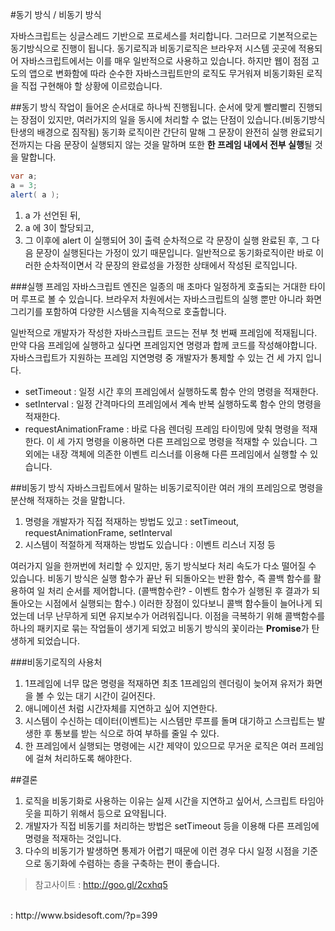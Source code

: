 #동기 방식 / 비동기 방식

자바스크립트는 싱글스레드 기반으로 프로세스를 처리합니다. 그러므로 기본적으로는 동기방식으로 진행이 됩니다.
동기로직과 비동기로직은 브라우저 시스템 곳곳에 적용되어 자바스크립트에서는 이를 매우 일반적으로 사용하고 있습니다.
하지만 웹이 점점 고도의 앱으로 변화함에 따라 순수한 자바스크립트만의 로직도 무거워져 비동기화된 로직을 직접 구현해야 할 상황에 이르렀습니다.

##동기 방식
작업이 들어온 순서대로 하나씩 진행됩니다. 순서에 맞게 빨리빨리 진행되는 장점이 있지만, 여러가지의 일을 동시에 처리할 수 없는 단점이 있습니다.(비동기방식 탄생의 배경으로 짐작됨)
동기화 로직이란 간단히 말해 그 문장이 완전히 실행 완료되기 전까지는 다음 문장이 실행되지 않는 것을 말하며 또한 **한 프레임 내에서 전부 실행**될 것을 말합니다.

```java
var a;
a = 3;
alert( a );
```
1. a 가 선언된 뒤,
2. a 에 3이 할당되고,
3. 그 이후에 alert 이 실행되어 3이 출력
순차적으로 각 문장이 실행 완료된 후, 그 다음 문장이 실행된다는 가정이 있기 때문입니다.
일반적으로 동기화로직이란 바로 이러한 순차적이면서 각 문장의 완료성을 가정한 상태에서 작성된 로직입니다.

###실행 프레임
자바스크립트 엔진은 일종의 매 초마다 일정하게 호출되는 거대한 타이머 루프로 볼 수 있습니다.
브라우저 차원에서는 자바스크립트의 실행 뿐만 아니라 화면 그리기를 포함하여 다양한 시스템을 지속적으로 호출합니다.

일반적으로 개발자가 작성한 자바스크립트 코드는 전부 첫 번째 프레임에 적재됩니다.
만약 다음 프레임에 실행하고 싶다면 프레임지연 명령과 합께 코드를 작성해야합니다.
자바스크립트가 지원하는 프레임 지연명령 중 개발자가 통제할 수 있는 건 세 가지 입니다.
 - setTimeout : 일정 시간 후의 프레임에서 실행하도록 함수 안의 명령을 적재한다.
 - setInterval : 일정 간격마다의 프레임에서 계속 반복 실행하도록 함수 안의 명령을 적재한다.
 - requestAnimationFrame : 바로 다음 렌더링 프레임 타이밍에 맞춰 명령을 적재한다.
이 세 가지 명령을 이용하면 다른 프레임으로 명령을 적재할 수 있습니다. 그 외에는 내장 객체에 의존한 이벤트 리스너를 이용해 다른 프레임에서 실행할 수 있습니다.

##비동기 방식
자바스크립트에서 말하는 비동기로직이란 여러 개의 프레임으로 명령을 분산해 적재하는 것을 말합니다.
1. 명령을 개발자가 직접 적재하는 방법도 있고 : setTimeout, requestAnimationFrame, setInterval
2. 시스템이 적절하게 적재하는 방법도 있습니다 : 이벤트 리스너 지정 등

여러가지 일을 한꺼번에 처리할 수 있지만, 동기 방식보다 처리 속도가 다소 떨어질 수 있습니다.
비동기 방식은 실행 함수가 끝난 뒤 되돌아오는 반환 함수, 즉 콜백 함수를 활용하여 일 처리 순서를 제어합니다.
(콜백함수란? - 이벤트 함수가 실행된 후 결과가 되돌아오는 시점에서 실행되는 함수.)
이러한 장점이 있다보니 콜백 함수들이 늘어나게 되었는데 너무 난무하게 되면 유지보수가 어려워집니다.
이점을 극복하기 위해 콜백함수를 하나의 패키지로 묶는 작업들이 생기게 되었고 비동기 방식의 꽃이라는 **Promise**가 탄생하게 되었습니다.

###비동기로직의 사용처
1. 1프레임에 너무 많은 명령을 적재하면 최초 1프레임의 렌더링이 늦어져 유저가 화면을 볼 수 있는 대기 시간이 길어진다.
2. 애니메이션 처럼 시간자체를 지연하고 싶어 지연한다.
3. 시스템이 수신하는 데이터(이벤트)는 시스템만 루프를 돌며 대기하고 스크립트는 발생한 후 통보를 받는 식으로 하여 부하를 줄일 수 있다.
4. 한 프레임에서 실행되는 명령에는 시간 제약이 있으므로 무거운 로직은 여러 프레임에 걸쳐 처리하도록 해야한다.

##결론
1. 로직을 비동기화로 사용하는 이유는 실제 시간을 지연하고 싶어서, 스크립트 타임아웃을 피하기 위해서 등으로 요약됩니다.
2. 개발자가 직접 비동기를 처리하는 방법은 setTimeout 등을 이용해 다른 프레임에 명령을 적재하는 것입니다.
3. 다수의 비동기가 발생하면 통제가 어렵기 때문에 이런 경우 다시 일정 시점을 기준으로 동기화에 수렴하는 층을 구축하는 편이 좋습니다.

 > 참고사이트
  : http://goo.gl/2cxhq5
  <br>
  : http://www.bsidesoft.com/?p=399